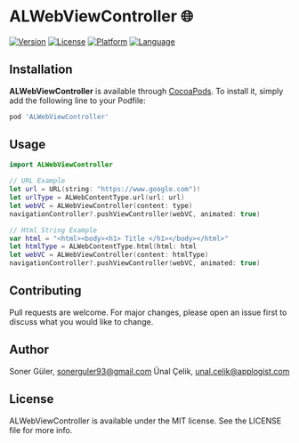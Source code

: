 # ALWebViewController 🌐

[![Version](https://img.shields.io/cocoapods/v/ALWebViewController.svg?style=flat)](https://cocoapods.org/pods/ALWebViewController)
[![License](https://img.shields.io/cocoapods/l/ALWebViewController.svg?style=flat)](https://cocoapods.org/pods/ALWebViewController)
[![Platform](https://img.shields.io/cocoapods/p/ALWebViewController.svg?style=flat)](https://cocoapods.org/pods/ALWebViewController)
[![Language](https://img.shields.io/badge/swift-5-orange.svg)](http://swift.org)


## Installation

**ALWebViewController** is available through [CocoaPods](https://cocoapods.org). To install
it, simply add the following line to your Podfile:

```ruby
pod 'ALWebViewController'
```


## Usage

```swift
import ALWebViewController

// URL Example
let url = URL(string: "https://www.google.com")!
let urlType = ALWebContentType.url(url: url)
let webVC = ALWebViewController(content: type)
navigationController?.pushViewController(webVC, animated: true)

// Html String Example
var html = "<html><body><h1> Title </h1></body></html>"
let htmlType = ALWebContentType.html(html: html
let webVC = ALWebViewController(content: htmlType)
navigationController?.pushViewController(webVC, animated: true)

```


## Contributing
Pull requests are welcome. For major changes, please open an issue first to discuss what you would like to change.


## Author

Soner Güler, sonerguler93@gmail.com
Ünal Çelik, unal.celik@applogist.com

## License

ALWebViewController is available under the MIT license. See the LICENSE file for more info.
